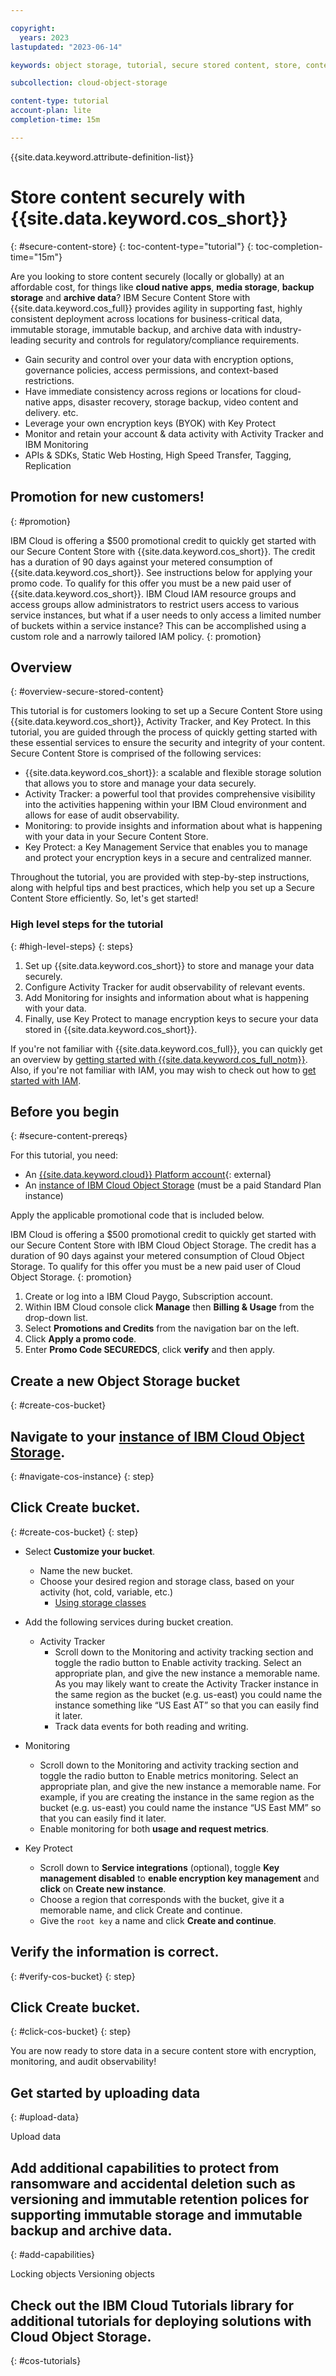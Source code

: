 ```yaml
---

copyright:
  years: 2023
lastupdated: "2023-06-14"

keywords: object storage, tutorial, secure stored content, store, content, secure

subcollection: cloud-object-storage

content-type: tutorial
account-plan: lite
completion-time: 15m

---
```


{{site.data.keyword.attribute-definition-list}}

# Store content securely with {{site.data.keyword.cos_short}}
{: #secure-content-store}
{: toc-content-type="tutorial"}
{: toc-completion-time="15m"}

Are you looking to store content securely (locally or globally) at an affordable cost​, for things like **cloud native apps**, **media storage**, **backup storage** and **archive data**? IBM Secure Content Store with {{site.data.keyword.cos_full}} provides agility in supporting fast, highly consistent deployment across locations for business-critical data, immutable storage, immutable backup, and archive data with industry-leading security and controls for regulatory/compliance requirements​.

- Gain security and control over your data with encryption options, governance policies, access permissions, and context-based restrictions​.
- Have immediate consistency across regions or locations for cloud-native apps, disaster recovery, storage backup, video content and delivery. etc. ​
- Leverage your own encryption keys (BYOK) with Key Protect
- Monitor and retain your account & data activity with Activity Tracker and IBM Monitoring
- APIs & SDKs, Static Web Hosting, High Speed Transfer, Tagging, Replication

## Promotion for new customers!
{: #promotion}

IBM Cloud is offering a $500 promotional credit to quickly get started with our Secure Content Store with {{site.data.keyword.cos_short}}. The credit has a duration of 90 days against your metered consumption of {{site.data.keyword.cos_short}}. See instructions below for applying your promo code. To qualify for this offer you must be a new paid user of {{site.data.keyword.cos_short}}.
IBM Cloud IAM resource groups and access groups allow administrators to restrict users access to various service instances, but what if a user needs to only access a limited number of buckets within a service instance? This can be accomplished using a custom role and a narrowly tailored IAM policy.
{: promotion}

## Overview
{: #overview-secure-stored-content}

This tutorial is for customers looking to set up a Secure Content Store using {{site.data.keyword.cos_short}}, Activity Tracker, and Key Protect. In this tutorial, you are guided through the process of quickly getting started with these essential services to ensure the security and integrity of your content. Secure Content Store is comprised of the following services:

- {{site.data.keyword.cos_short}}: a scalable and flexible storage solution that allows you to store and manage your data securely.
- Activity Tracker: a powerful tool that provides comprehensive visibility into the activities happening within your IBM Cloud environment and allows for ease of audit observability.
- Monitoring: to provide insights and information about what is happening with your data in your Secure Content Store.
- Key Protect: a Key Management Service that enables you to manage and protect your encryption keys in a secure and centralized manner.

Throughout the tutorial, you are provided with step-by-step instructions, along with helpful tips and best practices, which help you set up a Secure Content Store efficiently. So, let's get started!

### High level steps for the tutorial
{: #high-level-steps}
{: steps}

1. Set up {{site.data.keyword.cos_short}} to store and manage your data securely.
2. Configure Activity Tracker for audit observability of relevant events.
3. Add Monitoring for insights and information about what is happening with your data.
4. Finally, use Key Protect to manage encryption keys to secure your data stored in {{site.data.keyword.cos_short}}.


If you're not familiar with {{site.data.keyword.cos_full}}, you can quickly get an overview by [getting started with {{site.data.keyword.cos_full_notm}}](/docs/cloud-object-storage?topic=cloud-object-storage-getting-started-cloud-object-storage). Also, if you're not familiar with IAM, you may wish to check out how to [get started with IAM](/docs/account?topic=account-iamoverview#iamoverview).

## Before you begin
{: #secure-content-prereqs}

For this tutorial, you need:
- An [{{site.data.keyword.cloud}} Platform account](https://cloud.ibm.com){: external}
- An [instance of IBM Cloud Object Storage](http://cloud.ibm.com/catalog/services/cloud-object-storage) (must be a paid Standard Plan instance)

Apply the applicable promotional code that is included below.

IBM Cloud is offering a $500 promotional credit to quickly get started with our Secure Content Store with IBM Cloud Object Storage. The credit has a duration of 90 days against your metered consumption of Cloud Object Storage. To qualify for this offer you must be a new paid user of Cloud Object Storage.
{: promotion}

1. Create or log into a IBM Cloud Paygo, Subscription account.
2. Within IBM Cloud console click **Manage** then **Billing & Usage** from the drop-down list.
3. Select **Promotions and Credits** from the navigation bar on the left.
4. Click **Apply a promo code**.
5. Enter **Promo Code SECUREDCS**, click **verify** and then apply.

## Create a new Object Storage bucket
{: #create-cos-bucket}

## Navigate to your [instance of IBM Cloud Object Storage](http://cloud.ibm.com/catalog/services/cloud-object-storage).
{: #navigate-cos-instance}
{: step}

## Click **Create bucket**.
{: #create-cos-bucket}
{: step}

- Select **Customize your bucket**.
   - Name the new bucket.
   - Choose your desired region and storage class, based on your activity (hot, cold, variable, etc.)
     - [Using storage classes](/docs/cloud-object-storage?topic=cloud-object-storage-classes#classes)

- Add the following services during bucket creation.
   - Activity Tracker
      - Scroll down to the Monitoring and activity tracking section and toggle the radio button to Enable activity tracking. Select an appropriate plan, and give the new instance a memorable name. As you may likely want to create the Activity Tracker instance in the same region as the bucket (e.g. us-east) you could name the instance something like “US East AT” so that you can easily find it later.
      - Track data events for both reading and writing.

- Monitoring
   - Scroll down to the Monitoring and activity tracking section and toggle the radio button to Enable metrics monitoring. Select an appropriate plan, and give the new instance a memorable name. For example, if you are creating the instance in the same region as the bucket (e.g. us-east) you could name the instance “US East MM” so that you can easily find it later.
   - Enable monitoring for both **usage and request metrics**.

- Key Protect
   - Scroll down to **Service integrations** (optional), toggle **Key management disabled** to **enable encryption key management** and **click** on **Create new instance**.
   - Choose a region that corresponds with the bucket, give it a memorable name, and click Create and continue.
   - Give the `root key` a name and click **Create and continue**.

## Verify the information is correct.
{: #verify-cos-bucket}
{: step}

## Click Create bucket.
{: #click-cos-bucket}
{: step}

You are now ready to store data in a secure content store with encryption, monitoring, and audit observability!

## Get started by uploading data
{: #upload-data}

Upload data

## Add additional capabilities to protect from ransomware and accidental deletion such as versioning and immutable retention polices for supporting immutable storage and immutable backup and archive data.
{: #add-capabilities}

Locking objects
Versioning objects

## Check out the IBM Cloud Tutorials library for additional tutorials for deploying solutions with Cloud Object Storage.
{: #cos-tutorials}

